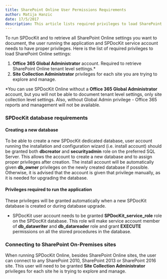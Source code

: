 ```yaml
---  
title: SharePoint Online User Permissions Requirements
author: Matija Hanzic  
date: 17/5/2017
description: This article lists required privileges to load SharePoint Online settings with tutorial how to acquire those privileges.
--- 
```

To run SPDocKit and to retrieve all SharePoint Online settings you want to document, the user running the application and SPDocKit service account needs to have proper privileges. Here is the list of required privileges to load SharePoint Online settings:

1. __Office 365 Global Administrator__ account. Required to retrieve SharePoint Online tenant level settings.*
2. __Site Collection Administrator__ privileges for each site you are trying to explore and manage.

*You can use SPDocKit Online without a __Office 365 Global Administrator__ account, but you will not be able to document tenant level settings, only site collection level settings. Also, without Global Admin privilege - Office 365 reports and management will not be available. 
    
### SPDocKit database requirements

#### Creating a new database

To be able to create a new SPDocKit dedicated database, user account running the installation and configuration wizard (i.e. install account) should be granted both __dbcreator__ and __securityadmin__ role on the preferred SQL Server. This allows the account to create a new database and to assign proper privileges after creation. The install account will be automatically given __db_owner__ privileges on the newly created database if possible. Otherwise, it is advised that the account is given that privilege manually, as it is needed for upgrading the database.

#### Privileges required to run the application

These privileges will be granted automatically when a new SPDocKit database is created or during database upgrade.

* SPDocKit user account needs to be granted __SPDocKit_service_role__ role on the SPDocKit database. This role will make service account member of __db_datawriter__ and __db_datareader__ role and grant __EXECUTE__ permissions on all the stored procedures in the database.

### Connecting to SharePoint On-Premises sites

When running SPDocKit Online, besides SharePoint Online sites, the user can connect to any SharePoint 2010, SharePoint 2013 or SharePoint 2016 site. This user will need to be granted __Site Collection Administrator__ privileges for each site he is trying to explore and manage. 